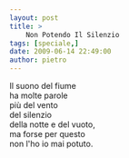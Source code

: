 ```yaml
---
layout: post
title: >
    Non Potendo Il Silenzio
tags: [speciale,]
date: 2009-06-14 22:49:00
author: pietro
---
```

Il suono del fiume<br/>ha molte parole<br/>più del vento<br/>del silenzio<br/>della notte e del vuoto,<br/>ma forse per questo<br/>non l'ho io mai potuto.
